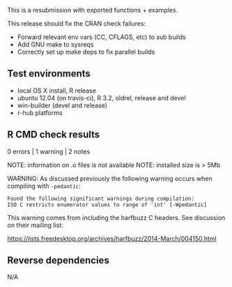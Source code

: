 
This is a resubmission with exported functions + examples.

This release should fix the CRAN check failures:

* Forward relevant env vars (CC, CFLAGS, etc) to sub builds
* Add GNU make to sysreqs
* Correctly set up make deps to fix parallel builds


## Test environments

* local OS X install, R release
* ubuntu 12.04 (on travis-ci), R 3.2, oldrel, release and devel
* win-builder (devel and release)
* r-hub platforms


## R CMD check results

0 errors | 1 warning | 2 notes

NOTE: information on .o files is not available
NOTE: installed size is > 5Mb


WARNING: As discussed previously the following warning occurs when
compiling with `-pedantic`:

```
Found the following significant warnings during compilation:
ISO C restricts enumerator values to range of 'int' [-Wpedantic]
```

This warning comes from including the harfbuzz C headers. See
discussion on their mailing list:

<https://lists.freedesktop.org/archives/harfbuzz/2014-March/004150.html>


## Reverse dependencies

N/A
